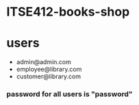 # ITSE412-books-shop

# users

<ul>
    <li>admin@admin.com</li>
    <li>employee@library.com</li>
    <li>customer@library.com</li>
</ul>

<h3>password for all users is "password"</h3>
